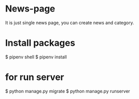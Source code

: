 # News-page

It is just single news page,
you can create news and category.

# Install packages

$ pipenv shell
$ pipenv install

# for run server

$ python manage.py migrate
$ python manage.py runserver
